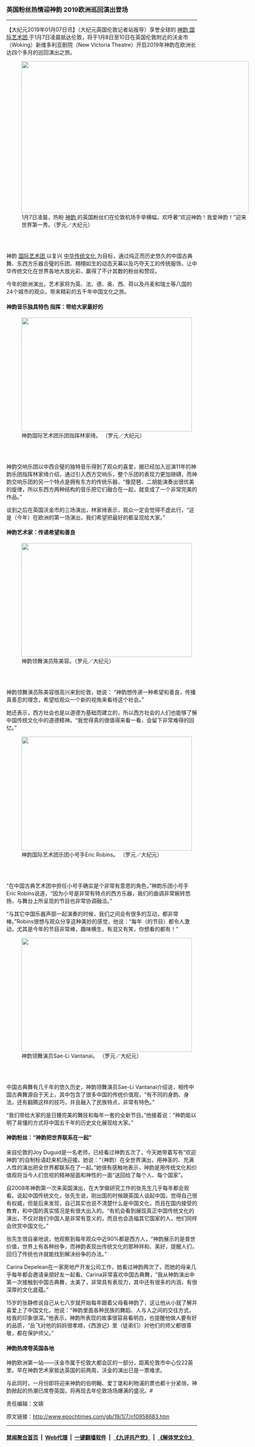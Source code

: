 ### 英国粉丝热情迎神韵 2019欧洲巡回演出登场
------------------------

<p>
 【大纪元2019年01月07日讯】（大纪元英国伦敦记者站报导）享誉全球的
 <a href="http://www.epochtimes.com/gb/tag/%E7%A5%9E%E9%9F%B5.html">
  神韵
 </a>
 <a href="http://www.epochtimes.com/gb/tag/%E5%9B%BD%E9%99%85%E8%89%BA%E6%9C%AF%E5%9B%A2.html">
  国际艺术团
 </a>
 于1月7日凌晨抵达伦敦，将于1月8日至10日在英国伦敦附近的沃金市（Woking）新维多利亚剧院（New Victoria Theatre）开启2019年神韵在欧洲长达四个多月的巡回演出之旅。
</p>
<figure class="wp-caption aligncenter" id="attachment_10958686" style="width: 600px">
 <a href="http://i.epochtimes.com/assets/uploads/2019/01/1901062147442639.jpg">
  <img alt="" class="wp-image-10958686 size-large" height="400" src="http://i.epochtimes.com/assets/uploads/2019/01/1901062147442639-600x400.jpg" width="600"/>
 </a>
 <br/><figcaption class="wp-caption-text">
  1月7日凌晨，热盼
  <a href="http://www.epochtimes.com/gb/tag/%E7%A5%9E%E9%9F%B5.html">
   神韵
  </a>
  的英国粉丝们在伦敦机场手举横幅，欢呼著“欢迎神韵！我爱神韵！”迎来世界第一秀。（罗元／大纪元）
 </figcaption><br/>
</figure><br/>
<p>
 神韵
 <a href="http://www.epochtimes.com/gb/tag/%E5%9B%BD%E9%99%85%E8%89%BA%E6%9C%AF%E5%9B%A2.html">
  国际艺术团
 </a>
 以复兴
 <a href="http://www.epochtimes.com/gb/tag/%E4%B8%AD%E5%8D%8E%E4%BC%A0%E7%BB%9F%E6%96%87%E5%8C%96.html">
  中华传统文化
 </a>
 为目标，通过纯正而历史悠久的中国古典舞、东西方乐器合璧的乐团、栩栩如生的动态天幕以及巧夺天工的传统服饰，让中华传统文化在世界各地大放光彩，赢得了不计其数的粉丝和赞叹。
</p>
<p>
 今年的欧洲演出，艺术家将为英、法、德、奥、西、荷以及丹麦和瑞士等八国的24个城市的观众，带来精彩的五千年中国文化之旅。
</p>
<h4>
 神韵音乐独具特色 指挥：带给大家最好的
</h4>
<figure class="wp-caption aligncenter" id="attachment_10958689" style="width: 450px">
 <a href="http://i.epochtimes.com/assets/uploads/2019/01/1901062157362639.jpg">
  <img alt="" class="wp-image-10958689 size-medium" height="300" src="http://i.epochtimes.com/assets/uploads/2019/01/1901062157362639-450x300.jpg" width="450"/>
 </a>
 <br/><figcaption class="wp-caption-text">
  神韵国际艺术团乐团指挥林家绮。 （罗元／大纪元）
 </figcaption><br/>
</figure><br/>
<p>
 神韵交响乐团以中西合璧的独特音乐得到了观众的喜爱，据已经加入巡演11年的神韵乐团指挥林家绮介绍，通过引入西方交响乐，整个乐团的表现力更加磅礴，而神韵交响乐团的另一个特点是拥有东方的传统乐器，“像琵琶、二胡能演奏出很优美的旋律，所以东西方两种结构的音乐把它们融合在一起，就变成了一个非常完美的作品。”
</p>
<p>
 谈到之后在英国沃金市的三场演出，林家绮表示，观众一定会觉得不虚此行，“这是（今年）在欧洲的第一场演出，我们希望把最好的都呈现给大家。”
</p>
<h4>
 神韵艺术家：传递希望和善良
</h4>
<figure class="wp-caption aligncenter" id="attachment_10958691" style="width: 450px">
 <a href="http://i.epochtimes.com/assets/uploads/2019/01/1901062235372639.jpg">
  <img alt="" class="wp-image-10958691 size-medium" height="300" src="http://i.epochtimes.com/assets/uploads/2019/01/1901062235372639-450x300.jpg" width="450"/>
 </a>
 <br/><figcaption class="wp-caption-text">
  神韵领舞演员陈美容。（罗元／大纪元）
 </figcaption><br/>
</figure><br/>
<p>
 神韵领舞演员陈美容很高兴来到伦敦，她说： “神韵想传递一种希望和善良，传播真善忍的理念，希望给观众一个新的视角来看待这个社会。”
</p>
<p>
 她还表示，西方社会也是以道德为基础而建立的，所以西方社会的人们也能够了解中国传统文化中的道德精神。“我觉得真的很值得来看一看，会留下非常难得的回忆。”
</p>
<figure class="wp-caption aligncenter" id="attachment_10958693" style="width: 450px">
 <a href="http://i.epochtimes.com/assets/uploads/2019/01/1901062148032639.jpg">
  <img alt="" class="wp-image-10958693 size-medium" height="300" src="http://i.epochtimes.com/assets/uploads/2019/01/1901062148032639-450x300.jpg" width="450"/>
 </a>
 <br/><figcaption class="wp-caption-text">
  神韵国际艺术团乐团小号手Eric Robins。 （罗元／大纪元）
 </figcaption><br/>
</figure><br/>
<p>
 “在中国古典艺术团中担任小号手确实是个非常有意思的角色，”神韵乐团小号手Eric Robins说道，“因为小号是非常有特点的西方乐器，我们的曲调非常婉转悠扬，与舞台上所呈现的节目也非常协调融洽。”
</p>
<p>
 “与其它中国乐器声部一起演奏的时候，我们之间会有很多的互动，都非常棒。”Robins很想与观众分享这种美妙的感觉，他说：“每年（的节目）都令人激动，尤其是今年的节目非常棒，趣味横生，有泪又有笑，你想看的都有！”
</p>
<figure class="wp-caption aligncenter" id="attachment_10958695" style="width: 450px">
 <a href="http://i.epochtimes.com/assets/uploads/2019/01/1901062148092639.jpg">
  <img alt="" class="wp-image-10958695 size-medium" height="300" src="http://i.epochtimes.com/assets/uploads/2019/01/1901062148092639-450x300.jpg" width="450"/>
 </a>
 <br/><figcaption class="wp-caption-text">
  神韵领舞演员Sae-Li Vantanai。 （罗元／大纪元）
 </figcaption><br/>
</figure><br/>
<p>
 中国古典舞有几千年的悠久历史，神韵领舞演员Sae-Li Vantanai介绍说，相传中国古典舞源自于天上，其中包含了很多中国的传统价值观，“有不同的身韵、身法，还有翻腾这样的技巧，并且融入了民族特点，非常有特色。”
</p>
<p>
 “我们带给大家的是日臻完美的舞技和每年一套的全新节目。”他接着说：“神韵能以明了易懂的方式将中国五千年的历史文化展现给大家。”
</p>
<h4>
 神韵粉丝：“神韵把世界联系在一起”
</h4>
<p>
 来自伦敦的Joy Duguid是一名老师，已经看过神韵五次了，今天她带着写有“欢迎神韵”的自制标语赶来机场迎接。她说：“（神韵）在全世界演出，用神圣的、充满人性的演出把全世界都联系在了一起。”她很有感触地表示，神韵是用传统文化和价值观将当今人们忽视的精神层面和神性的一面“送回给了每个人、每个国家”。
</p>
<p>
 自2008年神韵第一次来英国演出，在大学做研究工作的张先生几乎每年都会观看。说起中国传统文化，张先生说，刚出国的时候跟英国人谈起中国，觉得自己很有权威，但是后来发现，自己其实也说不清楚什么是中国文化，而且在国内接受的教育，和中国的真实情况是有很大出入的。“有机会看到展现真正中国传统文化的演出，不仅对我们中国人是非常有意义的，而且也会造福其它国家的人，他们同样会欣赏中国文化。”
</p>
<p>
 张先生很自豪地说，他观察到每年观众中近90%都是西方人，“神韵展示的是普世价值，世界上有各种纷争，而神韵表现出传统文化的那种祥和、美好，提醒人们，回归了传统也许就能找到解决纷争的办法。”
</p>
<p>
 Carina Depelean在一家房地产开发公司工作，她看过神韵两次了，而她的母亲几乎每年都会邀请亲朋好友一起看。Carina非常喜欢中国古典舞，“我从神韵演出中第一次接触到中国古典舞，太美了，非常具有表现力，其中还有很多的内涵，有很深厚的文化底蕴。”
</p>
<p>
 15岁的张静修说自己从七八岁就开始每年跟着父母看神韵了，这让他从小就了解并喜爱上了中国文化，他说：“神韵里面各种民族的舞蹈、人与人之间的交往方式，给我的印象很深。”他表示，神韵所表现的故事很容易看明白，也提醒他做人要有好的品质，“岳飞对他的妈妈很孝顺，《西游记》里（徒弟们）对他们的师父都很尊敬，都在保护师父。”
</p>
<h4>
 神韵热席卷英国各地
</h4>
<p>
 神韵欧洲第一站——沃金市属于伦敦大都会区的一部分，距离伦敦市中心仅22英里。早在神韵艺术家抵达英国的前两周，沃金的演出已是一票难求。
</p>
<p>
 与此同时，一月份即将迎来神韵的伯明翰、爱丁堡和利物浦的票也都十分紧俏，神韵掀起的热潮已席卷英国，将再现去年伦敦场场爆满的盛况。#
</p>
<p>
 责任编辑：文婧
</p>

原文链接：http://www.epochtimes.com/gb/19/1/7/n10958683.htm


------------------------
#### [禁闻聚合首页](https://github.com/gfw-breaker/banned-news/blob/master/README.md) &nbsp;|&nbsp; [Web代理](https://github.com/gfw-breaker/open-proxy/blob/master/README.md) &nbsp;|&nbsp; [一键翻墙软件](https://github.com/gfw-breaker/nogfw/blob/master/README.md) &nbsp;|&nbsp; [《九评共产党》](https://github.com/gfw-breaker/9ping.md/blob/master/README.md#九评之一评共产党是什么) &nbsp;|&nbsp; [《解体党文化》](https://github.com/gfw-breaker/jtdwh.md/blob/master/README.md#绪论)